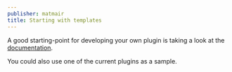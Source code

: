 ```yaml
---
publisher: matmair
title: Starting with templates
---
```

A good starting-point for developing your own plugin is taking a look at the [documentation](https://inventree.readthedocs.io/en/latest/extend/plugins/).

You could also use one of the current plugins as a sample.